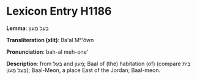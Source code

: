# Lexicon Entry H1186

**Lemma**: בַּעַל מְעוֹן

**Transliteration (xlit)**: Baʻal Mᵉʻôwn

**Pronunciation**: bah-al meh-one'

**Description**:
from בַּעַל and מָעוֹן; Baal of (the) habitation (of) (compare בֵּית בַּעַל מְעוֹן); Baal-Meon, a place East of the Jordan; Baal-meon.
